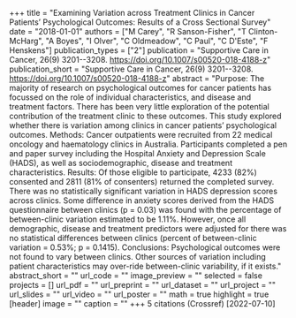 +++
title = "Examining Variation across Treatment Clinics in Cancer Patients’ Psychological Outcomes: Results of a Cross Sectional Survey"
date = "2018-01-01"
authors = ["M Carey", "R Sanson-Fisher", "T Clinton-McHarg", "A Boyes", "I Olver", "C Oldmeadow", "C Paul", "C D'Este", "F Henskens"]
publication_types = ["2"]
publication = "Supportive Care in Cancer, 26(9) 3201--3208. https://doi.org/10.1007/s00520-018-4188-z"
publication_short = "Supportive Care in Cancer, 26(9) 3201--3208. https://doi.org/10.1007/s00520-018-4188-z"
abstract = "Purpose: The majority of research on psychological outcomes for cancer patients has focussed on the role of individual characteristics, and disease and treatment factors. There has been very little exploration of the potential contribution of the treatment clinic to these outcomes. This study explored whether there is variation among clinics in cancer patients’ psychological outcomes. Methods: Cancer outpatients were recruited from 22 medical oncology and haematology clinics in Australia. Participants completed a pen and paper survey including the Hospital Anxiety and Depression Scale (HADS), as well as sociodemographic, disease and treatment characteristics. Results: Of those eligible to participate, 4233 (82%) consented and 2811 (81% of consenters) returned the completed survey. There was no statistically significant variation in HADS depression scores across clinics. Some difference in anxiety scores derived from the HADS questionnaire between clinics (p = 0.03) was found with the percentage of between-clinic variation estimated to be 1.11%. However, once all demographic, disease and treatment predictors were adjusted for there was no statistical differences between clinics (percent of between-clinic variation = 0.53%; p = 0.1415). Conclusions: Psychological outcomes were not found to vary between clinics. Other sources of variation including patient characteristics may over-ride between-clinic variability, if it exists."
abstract_short = ""
url_code = ""
image_preview = ""
selected = false
projects = []
url_pdf = ""
url_preprint = ""
url_dataset = ""
url_project = ""
url_slides = ""
url_video = ""
url_poster = ""
math = true
highlight = true
[header]
image = ""
caption = ""
+++
5 citations (Crossref) [2022-07-10]
